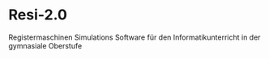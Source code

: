 # Resi-2.0
Registermaschinen Simulations Software für den Informatikunterricht in der gymnasiale Oberstufe
